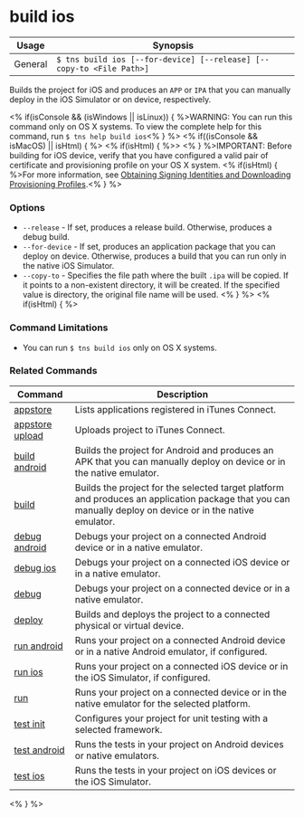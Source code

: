 build ios
==========

Usage | Synopsis
---|---
General | `$ tns build ios [--for-device] [--release] [--copy-to <File Path>]`

Builds the project for iOS and produces an `APP` or `IPA` that you can manually deploy in the iOS Simulator or on device, respectively.

<% if(isConsole && (isWindows || isLinux)) { %>WARNING: You can run this command only on OS X systems. To view the complete help for this command, run `$ tns help build ios`<% } %>
<% if((isConsole && isMacOS) || isHtml) { %>
<% if(isHtml) { %>> <% } %>IMPORTANT: Before building for iOS device, verify that you have configured a valid pair of certificate and provisioning profile on your OS X system. <% if(isHtml) { %>For more information, see [Obtaining Signing Identities and Downloading Provisioning Profiles](https://developer.apple.com/library/mac/recipes/xcode_help-accounts_preferences/articles/obtain_certificates_and_provisioning_profiles.html).<% } %>

### Options
* `--release` - If set, produces a release build. Otherwise, produces a debug build.
* `--for-device` - If set, produces an application package that you can deploy on device. Otherwise, produces a build that you can run only in the native iOS Simulator.
* `--copy-to` - Specifies the file path where the built `.ipa` will be copied. If it points to a non-existent directory, it will be created. If the specified value is directory, the original file name will be used.
<% } %>
<% if(isHtml) { %>
### Command Limitations

* You can run `$ tns build ios` only on OS X systems.

### Related Commands

Command | Description
----------|----------
[appstore](../../publishing/appstore.html) | Lists applications registered in iTunes Connect.
[appstore upload](../../publishing/appstore-upload.html) | Uploads project to iTunes Connect.
[build android](build-android.html) | Builds the project for Android and produces an APK that you can manually deploy on device or in the native emulator.
[build](build.html) | Builds the project for the selected target platform and produces an application package that you can manually deploy on device or in the native emulator.
[debug android](debug-android.html) | Debugs your project on a connected Android device or in a native emulator.
[debug ios](debug-ios.html) | Debugs your project on a connected iOS device or in a native emulator.
[debug](debug.html) | Debugs your project on a connected device or in a native emulator.
[deploy](deploy.html) | Builds and deploys the project to a connected physical or virtual device.
[run android](run-android.html) | Runs your project on a connected Android device or in a native Android emulator, if configured.
[run ios](run-ios.html) | Runs your project on a connected iOS device or in the iOS Simulator, if configured.
[run](run.html) | Runs your project on a connected device or in the native emulator for the selected platform.
[test init](test-init.html) | Configures your project for unit testing with a selected framework.
[test android](test-android.html) | Runs the tests in your project on Android devices or native emulators.
[test ios](test-ios.html) | Runs the tests in your project on iOS devices or the iOS Simulator.
<% } %>